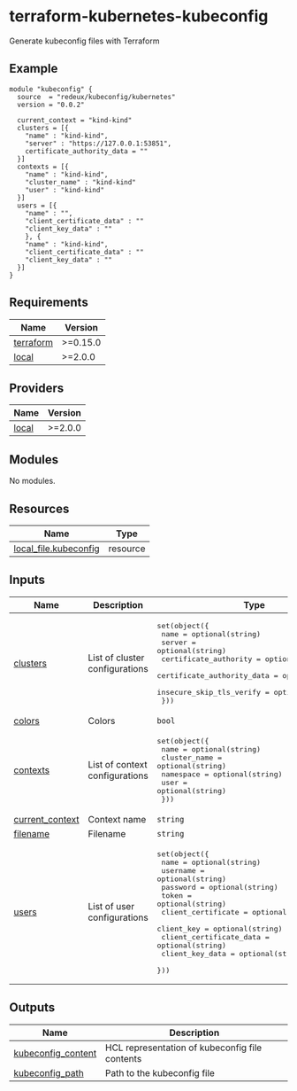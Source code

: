 # terraform-kubernetes-kubeconfig
Generate kubeconfig files with Terraform

## Example

```hcl
module "kubeconfig" {
  source  = "redeux/kubeconfig/kubernetes"
  version = "0.0.2"

  current_context = "kind-kind"
  clusters = [{
    "name" : "kind-kind",
    "server" : "https://127.0.0.1:53851",
    certificate_authority_data = ""
  }]
  contexts = [{
    "name" : "kind-kind",
    "cluster_name" : "kind-kind"
    "user" : "kind-kind"
  }]
  users = [{
    "name" : "",
    "client_certificate_data" : ""
    "client_key_data" : ""
    }, {
    "name" : "kind-kind",
    "client_certificate_data" : ""
    "client_key_data" : ""
  }]
}
```

## Requirements

| Name | Version |
|------|---------|
| <a name="requirement_terraform"></a> [terraform](#requirement\_terraform) | >=0.15.0 |
| <a name="requirement_local"></a> [local](#requirement\_local) | >=2.0.0 |

## Providers

| Name | Version |
|------|---------|
| <a name="provider_local"></a> [local](#provider\_local) | >=2.0.0 |

## Modules

No modules.

## Resources

| Name | Type |
|------|------|
| [local_file.kubeconfig](https://registry.terraform.io/providers/hashicorp/local/latest/docs/resources/file) | resource |

## Inputs

| Name | Description | Type | Default | Required |
|------|-------------|------|---------|:--------:|
| <a name="input_clusters"></a> [clusters](#input\_clusters) | List of cluster configurations | <pre>set(object({<br>    name                       = optional(string)<br>    server                     = optional(string)<br>    certificate_authority      = optional(string)<br>    certificate_authority_data = optional(string)<br>    insecure_skip_tls_verify   = optional(bool)<br>  }))</pre> | n/a | yes |
| <a name="input_colors"></a> [colors](#input\_colors) | Colors | `bool` | `true` | no |
| <a name="input_contexts"></a> [contexts](#input\_contexts) | List of context configurations | <pre>set(object({<br>    name         = optional(string)<br>    cluster_name = optional(string)<br>    namespace    = optional(string)<br>    user         = optional(string)<br>  }))</pre> | n/a | yes |
| <a name="input_current_context"></a> [current\_context](#input\_current\_context) | Context name | `string` | `""` | no |
| <a name="input_filename"></a> [filename](#input\_filename) | Filename | `string` | `"kubeconfig"` | no |
| <a name="input_users"></a> [users](#input\_users) | List of user configurations | <pre>set(object({<br>    name                    = optional(string)<br>    username                = optional(string)<br>    password                = optional(string)<br>    token                   = optional(string)<br>    client_certificate      = optional(string)<br>    client_key              = optional(string)<br>    client_certificate_data = optional(string)<br>    client_key_data         = optional(string)<br>  }))</pre> | n/a | yes |

## Outputs

| Name | Description |
|------|-------------|
| <a name="output_kubeconfig_content"></a> [kubeconfig\_content](#output\_kubeconfig\_content) | HCL representation of kubeconfig file contents |
| <a name="output_kubeconfig_path"></a> [kubeconfig\_path](#output\_kubeconfig\_path) | Path to the kubeconfig file |